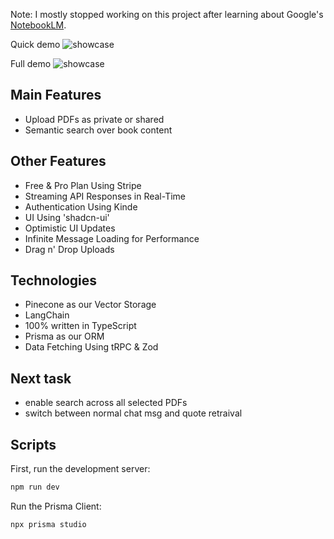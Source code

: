 Note: I mostly stopped working on this project after learning about Google's [NotebookLM](https://blog.google/technology/ai/notebooklm-google-ai/).

Quick demo
![showcase](https://github.com/moritzWa/ai-quote-finder/blob/main/public/demo-short.gif)

Full demo
![showcase](https://github.com/moritzWa/ai-quote-finder/blob/main/public/full-demo.gif)

## Main Features

- Upload PDFs as private or shared
- Semantic search over book content

## Other Features

- Free & Pro Plan Using Stripe
- Streaming API Responses in Real-Time
- Authentication Using Kinde
- UI Using 'shadcn-ui'
- Optimistic UI Updates
- Infinite Message Loading for Performance
- Drag n' Drop Uploads

## Technologies

- Pinecone as our Vector Storage
- LangChain
- 100% written in TypeScript
- Prisma as our ORM
- Data Fetching Using tRPC & Zod

## Next task

- enable search across all selected PDFs
- switch between normal chat msg and quote retraival

## Scripts

First, run the development server:

```bash
npm run dev
```

Run the Prisma Client:

```bash
npx prisma studio
```
